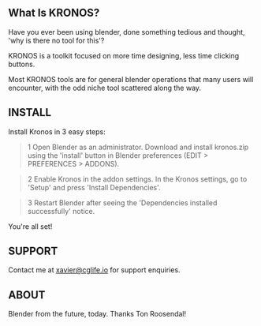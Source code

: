 <!-- # KRONOS -->



## What Is KRONOS?

Have you ever been using blender, done something tedious and thought, 'why is there no tool for this'?

KRONOS is a toolkit focused on more time designing, less time clicking buttons.

Most KRONOS tools are for general blender operations that many users will encounter, with the odd niche tool scattered along the way.


## INSTALL

Install Kronos in 3 easy steps:

> 1   Open Blender as an administrator. Download and install kronos.zip using the 'install' button in Blender preferences (EDIT > PREFERENCES > ADDONS).

>  2    Enable Kronos in the addon settings. In the Kronos settings, go to 'Setup' and press 'Install Dependencies'.

>  3    Restart Blender after seeing the 'Dependencies installed successfully' notice.

You're all set!

## SUPPORT

Contact me at xavier@cglife.io for support enquiries.


## ABOUT

Blender from the future, today. Thanks Ton Roosendal!